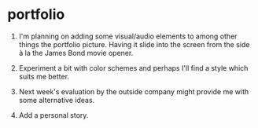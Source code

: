 # portfolio

1. I'm planning on adding some visual/audio elements to among other things the portfolio picture.
Having it slide into the screen from the side à la the James Bond movie opener.

2. Experiment a bit with color schemes and perhaps I'll find a style which suits me better.

3. Next week's evaluation by the outside company might provide me with some alternative ideas.

4. Add a personal story.
